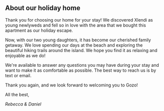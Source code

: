 ## About our holiday home

Thank you for choosing our home for your stay! We discovered Xlendi as young newlyweds and fell so in love with the area that we bought this apartment as our holiday escape.

Now, with our two young daughters, it has become our cherished family getaway. We love spending our days at the beach and exploring the beautiful hiking trails around the island. We hope you find it as relaxing and enjoyable as we do!

We're available to answer any questions you may have during your stay and want to make it as comfortable as possible. The best way to reach us is by text or email.

Thank you again, and we look forward to welcoming you to Gozo!

All the best,

_Rebecca & Daniel_
